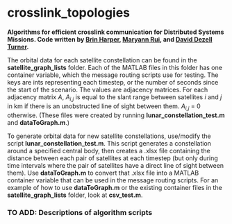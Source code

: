 # crosslink_topologies
**Algorithms for efficient crosslink communication for Distributed Systems Missions. Code written by [Brin Harper](https://github.com/brinharper), [Maryann Rui](https://github.com/marzCS), and [David Dezell Turner](https://github.com/daviddezellturner).**

The orbital data for each satellite constellation can be found in the **satellite_graph_lists** folder. Each of the MATLAB files in this folder has one container variable, which the message routing scripts use for testing. The keys are ints representing each timestep, or the number of seconds since the start of the scenario. The values are adjacency matrices. For each adjacency matrix *A*, *A<sub>i,j</sub>* is equal to the slant range between satellites *i* and *j* in km if there is an unobstructed line of sight between them. *A<sub>i,j</sub>* = 0 otherwise. (These files were created by running **lunar_constellation_test.m** and **dataToGraph.m**.)

To generate orbital data for new satellite constellations, use/modify the script **lunar_constellation_test.m**. This script generates a constellation around a specified central body, then creates a .xlsx file containing the distance between each pair of satellites at each timestep (but only during time intervals where the pair of satellites have a direct line of sight between them). Use **dataToGraph.m** to convert that .xlsx file into a MATLAB container variable that can be used in the message routing scripts. For an example of how to use **dataToGraph.m** or the existing container files in the **satellite_graph_lists** folder, look at **csv_test.m**.

### TO ADD: Descriptions of algorithm scripts
